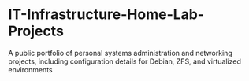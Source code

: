 # IT-Infrastructure-Home-Lab-Projects
A public portfolio of personal systems administration and networking projects, including configuration details for Debian, ZFS, and virtualized environments
